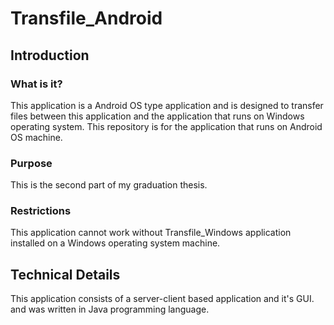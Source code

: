 # Transfile_Android

## Introduction

### What is it?

This application is a Android OS type application and is designed to transfer files between this application and the application that runs on Windows operating system.
This repository is for the application that runs on Android OS machine.

### Purpose

This is the second part of my graduation thesis.

### Restrictions

This application cannot work without Transfile_Windows application installed on a Windows operating system machine.

## Technical Details

This application consists of a server-client based application and it's GUI.  and was written in Java programming language. 
